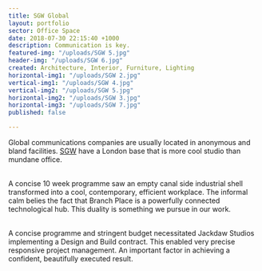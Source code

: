 ```yaml
---
title: SGW Global
layout: portfolio
sector: Office Space
date: 2018-07-30 22:15:40 +1000
description: Communication is key.
featured-img: "/uploads/SGW 5.jpg"
header-img: "/uploads/SGW 6.jpg"
created: Architecture, Interior, Furniture, Lighting
horizontal-img1: "/uploads/SGW 2.jpg"
vertical-img1: "/uploads/SGW 4.jpg"
vertical-img2: "/uploads/SGW 5.jpg"
horizontal-img2: "/uploads/SGW 3.jpg"
horizontal-img3: "/uploads/SGW 7.jpg"
published: false

---
```

Global communications companies are usually located in anonymous and bland facilities. [SGW](http://www.sgwglobal.com/) have a London base that is more cool studio than mundane office.<br><br>

A concise 10 week programme saw an empty canal side industrial shell transformed into a cool, contemporary, efficient workplace. The informal calm belies the fact that Branch Place is a powerfully connected technological hub. This duality is something we pursue in our work.<br><br>

A concise programme and stringent budget necessitated Jackdaw Studios implementing a Design and Build contract. This enabled very precise responsive project management. An important factor in achieving a confident, beautifully executed result.